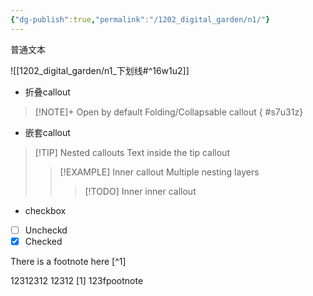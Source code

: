 ```yaml
---
{"dg-publish":true,"permalink":"/1202_digital_garden/n1/"}
---
```




普通文本

![[1202_digital_garden/n1_下划线#^16w1u2]]


- 折叠callout
> [!NOTE]+ Open by default
> Folding/Collapsable callout
{ #s7u31z}


- 嵌套callout
> [!TIP] Nested callouts
> Text inside the tip callout
> > [!EXAMPLE] Inner callout
> > Multiple nesting layers
> > > [!TODO] Inner inner callout

- checkbox
- [ ] Uncheckd 
- [x] Checked

There is a footnote here [^1]

12312312
12312
[1] 123fpootnote